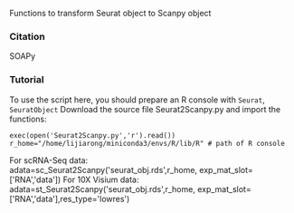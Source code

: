 Functions to transform Seurat object to Scanpy object

### Citation
SOAPy

### Tutorial
To use the script here, you should prepare an R console with `Seurat`, `SeuratObject`
Download the source file Seurat2Scanpy.py and import the functions:  
```
exec(open('Seurat2Scanpy.py','r').read())  
r_home="/home/lijiarong/miniconda3/envs/R/lib/R" # path of R console 
```
For scRNA-Seq data:  
adata=sc_Seurat2Scanpy('seurat_obj.rds',r_home,
                    exp_mat_slot=['RNA','data'])
For 10X Visium data:  
adata=st_Seurat2Scanpy('seurat_obj.rds',r_home,
                    exp_mat_slot=['RNA','data'],res_type='lowres')

